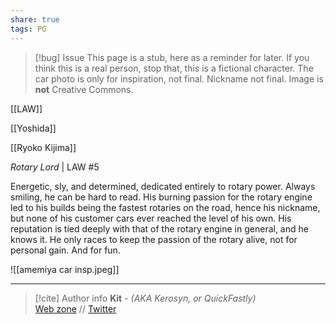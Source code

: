 ```yaml
---
share: true
tags: PG
---
```

> [!bug] Issue
> This page is a stub, here as a reminder for later. If you think this is a real person, stop that, this is a fictional character. The car photo is only for inspiration, not final. Nickname not final. Image is **not** Creative Commons.

[[LAW]]

[[Yoshida]]

[[Ryoko Kijima]]

*Rotary Lord* | LAW #5

Energetic, sly, and determined, dedicated entirely to rotary power. Always smiling, he can be hard to read. His burning passion for the rotary engine led to his builds being the fastest rotaries on the road, hence his nickname, but none of his customer cars ever reached the level of his own. His reputation is tied deeply with that of the rotary engine in general, and he knows it. He only races to keep the passion of the rotary alive, not for personal gain. And for fun.

![[amemiya car insp.jpeg]]

-----
> [!cite] Author info
> **Kit** - *(AKA Kerosyn, or QuickFastly)*\
> [Web zone](https://kitabe.link) // [Twitter](https://twitter.com/Kerosyn_)